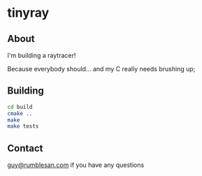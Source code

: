 tinyray
=======

About
-----

I'm building a raytracer!

Because everybody should... and my C really needs brushing up;

Building
--------

```bash
cd build
cmake ..
make
make tests
```

Contact
-------

guy@rumblesan.com if you have any questions

